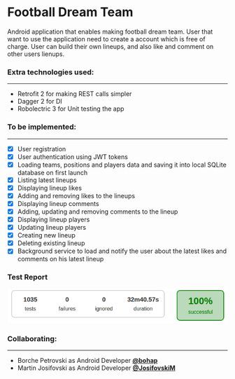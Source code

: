 # Football Dream Team

Android application that enables making football dream team. User that want to use the application need to create a account which is free of charge. User can build their own lineups, and also like and comment on other users lienups.

### Extra technologies used:
---
* Retrofit 2 for making REST calls simpler
* Dagger 2 for DI
* Robolectric 3 for Unit testing the app

### To be implemented:
---
- [x] User registration
- [x] User authentication using JWT tokens
- [x] Loading teams, positions and players data and saving it into local SQLite database on first launch
- [x] Listing latest lineups
- [x] Displaying lineup likes
- [x] Adding and removing likes to the lineups
- [x] Displaying lineup comments
- [x] Adding, updating and removing comments to the lineup
- [x] Displaying lineup players
- [x] Updating lineup players
- [x] Creating new lineup
- [x] Deleting existing lineup
- [x] Background service to load and notify the user about the latest likes and comments on his latest lineup

### Test Report
![Test Report](screenshots/test_report.png)

### Collaborating:
---
- Borche Petrovski as Android Developer [**@bohap**](https://github.com/bohap)
- Martin Josifovski as Android Developer [**@JosifovskiM**](https://github.com/JosifovskiM)